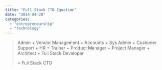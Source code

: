 ```yaml
---
title: "Full Stack CTO Equation"
date: "2014-04-28"
categories: 
  - "entrepreneurship"
  - "technology"
---
```


> Admin + Vendor Management + Accounts + Sys Admin + Customer Support + HR + Trainer + Product Manager + Project Manager + Architect + Full Stack Developer
> 
> \= Full Stack CTO
